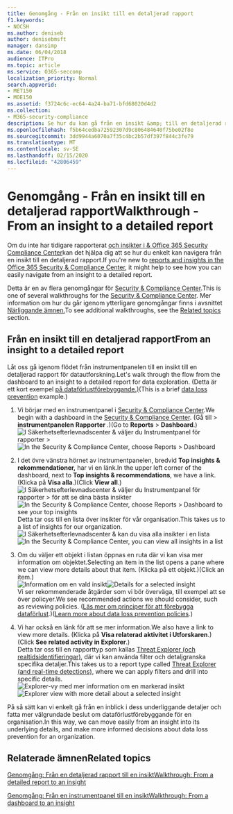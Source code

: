 ```yaml
---
title: Genomgång - Från en insikt till en detaljerad rapport
f1.keywords:
- NOCSH
ms.author: deniseb
author: denisebmsft
manager: dansimp
ms.date: 06/04/2018
audience: ITPro
ms.topic: article
ms.service: O365-seccomp
localization_priority: Normal
search.appverid:
- MET150
- MOE150
ms.assetid: f3724c6c-ec64-4a24-ba71-bfd68020d4d2
ms.collection:
- M365-security-compliance
description: Se hur du kan gå från en insikt &amp; till en detaljerad rapport i Security Compliance Center via ett exempel på dataförlustskydd.
ms.openlocfilehash: f5b64cedba72592307d9c806484640f75be02f8e
ms.sourcegitcommit: 3dd9944a6070a7f35c4bc2b57df397f844c3fe79
ms.translationtype: MT
ms.contentlocale: sv-SE
ms.lasthandoff: 02/15/2020
ms.locfileid: "42806459"
---
```

# <a name="walkthrough---from-an-insight-to-a-detailed-report"></a><span data-ttu-id="a9640-103">Genomgång - Från en insikt till en detaljerad rapport</span><span class="sxs-lookup"><span data-stu-id="a9640-103">Walkthrough - From an insight to a detailed report</span></span>

<span data-ttu-id="a9640-104">Om du inte har tidigare rapporterat [och insikter i &amp; Office 365 Security Compliance Center](reports-and-insights-in-security-and-compliance.md)kan det hjälpa dig att se hur du enkelt kan navigera från en insikt till en detaljerad rapport.</span><span class="sxs-lookup"><span data-stu-id="a9640-104">If you're new to [reports and insights in the Office 365 Security &amp; Compliance Center](reports-and-insights-in-security-and-compliance.md), it might help to see how you can easily navigate from an insight to a detailed report.</span></span> 
  
<span data-ttu-id="a9640-105">Detta är en av flera genomgångar för [Security &amp; Compliance Center](https://protection.office.com).</span><span class="sxs-lookup"><span data-stu-id="a9640-105">This is one of several walkthroughs for the [Security &amp; Compliance Center](https://protection.office.com).</span></span> <span data-ttu-id="a9640-106">Mer information om hur du går igenom ytterligare genomgångar finns i avsnittet [Närliggande ämnen.](#related-topics)</span><span class="sxs-lookup"><span data-stu-id="a9640-106">To see additional walkthroughs, see the [Related topics](#related-topics) section.</span></span> 
  
## <a name="from-an-insight-to-a-detailed-report"></a><span data-ttu-id="a9640-107">Från en insikt till en detaljerad rapport</span><span class="sxs-lookup"><span data-stu-id="a9640-107">From an insight to a detailed report</span></span>

<span data-ttu-id="a9640-108">Låt oss gå igenom flödet från instrumentpanelen till en insikt till en detaljerad rapport för datautforskning.</span><span class="sxs-lookup"><span data-stu-id="a9640-108">Let's walk through the flow from the dashboard to an insight to a detailed report for data exploration.</span></span> <span data-ttu-id="a9640-109">(Detta är ett kort exempel [på dataförlustförebyggande.)](../../compliance/data-loss-prevention-policies.md)</span><span class="sxs-lookup"><span data-stu-id="a9640-109">(This is a brief [data loss prevention](../../compliance/data-loss-prevention-policies.md) example.)</span></span> 
  
1. <span data-ttu-id="a9640-110">Vi börjar med en instrumentpanel i [Security &amp; Compliance Center](https://protection.office.com).</span><span class="sxs-lookup"><span data-stu-id="a9640-110">We begin with a dashboard in the [Security &amp; Compliance Center](https://protection.office.com).</span></span> <span data-ttu-id="a9640-111">(Gå till \> **instrumentpanelen** **Rapporter** .)</span><span class="sxs-lookup"><span data-stu-id="a9640-111">(Go to **Reports** \> **Dashboard**.)</span></span><br/><span data-ttu-id="a9640-112">![I Säkerhetsefterlevnadscenter &amp; väljer du Instrumentpanel för rapporter \>](../../media/2a668c3d-3fa3-4e37-8149-46989b33ae8c.png)</span><span class="sxs-lookup"><span data-stu-id="a9640-112">![In the Security &amp; Compliance Center, choose Reports \> Dashboard](../../media/2a668c3d-3fa3-4e37-8149-46989b33ae8c.png)</span></span>
  
2. <span data-ttu-id="a9640-113">I det övre vänstra hörnet av instrumentpanelen, bredvid **Top insights &amp; rekommendationer,** har vi en länk.</span><span class="sxs-lookup"><span data-stu-id="a9640-113">In the upper left corner of the dashboard, next to **Top insights &amp; recommendations**, we have a link.</span></span> <span data-ttu-id="a9640-114">(Klicka på **Visa alla**.)</span><span class="sxs-lookup"><span data-stu-id="a9640-114">(Click **View all**.)</span></span><br/><span data-ttu-id="a9640-115">![I Säkerhetsefterlevnadscenter &amp; väljer du Instrumentpanel för rapporter \> för att se dina bästa insikter](../../media/9bb64e11-494f-40a4-ab3d-8d3c7789f300.png)</span><span class="sxs-lookup"><span data-stu-id="a9640-115">![In the Security &amp; Compliance Center, choose Reports \> Dashboard to see your top insights](../../media/9bb64e11-494f-40a4-ab3d-8d3c7789f300.png)</span></span><br/><span data-ttu-id="a9640-116">Detta tar oss till en lista över insikter för vår organisation.</span><span class="sxs-lookup"><span data-stu-id="a9640-116">This takes us to a list of insights for our organization.</span></span><br/><span data-ttu-id="a9640-117">![I Säkerhetsefterlevnadscenter &amp; kan du visa alla insikter i en lista](../../media/1289af77-bf5a-444a-97a1-03d8a83f75a9.png)</span><span class="sxs-lookup"><span data-stu-id="a9640-117">![In the Security &amp; Compliance Center, you can view all insights in a list](../../media/1289af77-bf5a-444a-97a1-03d8a83f75a9.png)</span></span>
  
3. <span data-ttu-id="a9640-118">Om du väljer ett objekt i listan öppnas en ruta där vi kan visa mer information om objektet.</span><span class="sxs-lookup"><span data-stu-id="a9640-118">Selecting an item in the list opens a pane where we can view more details about that item.</span></span> <span data-ttu-id="a9640-119">(Klicka på ett objekt.)</span><span class="sxs-lookup"><span data-stu-id="a9640-119">(Click an item.)</span></span><br/><span data-ttu-id="a9640-120">![Information om en vald insikt](../../media/dcbb389f-23b0-4031-b789-4a49068af85a.png)</span><span class="sxs-lookup"><span data-stu-id="a9640-120">![Details for a selected insight](../../media/dcbb389f-23b0-4031-b789-4a49068af85a.png)</span></span><br/><span data-ttu-id="a9640-121">Vi ser rekommenderade åtgärder som vi bör överväga, till exempel att se över policyer.</span><span class="sxs-lookup"><span data-stu-id="a9640-121">We see recommended actions we should consider, such as reviewing policies.</span></span> <span data-ttu-id="a9640-122">([Läs mer om principer för att förebygga dataförlust](../../compliance/data-loss-prevention-policies.md).)</span><span class="sxs-lookup"><span data-stu-id="a9640-122">([Learn more about data loss prevention policies](../../compliance/data-loss-prevention-policies.md).)</span></span>
    
4. <span data-ttu-id="a9640-123">Vi har också en länk för att se mer information.</span><span class="sxs-lookup"><span data-stu-id="a9640-123">We also have a link to view more details.</span></span> <span data-ttu-id="a9640-124">(Klicka på **Visa relaterad aktivitet i Utforskaren**.)</span><span class="sxs-lookup"><span data-stu-id="a9640-124">(Click **See related activity in Explorer**.)</span></span><br/><span data-ttu-id="a9640-125">Detta tar oss till en rapporttyp som kallas [Threat Explorer (och realtidsidentifieringar)](threat-explorer.md), där vi kan använda filter och detaljgranska specifika detaljer.</span><span class="sxs-lookup"><span data-stu-id="a9640-125">This takes us to a report type called [Threat Explorer (and real-time detections)](threat-explorer.md), where we can apply filters and drill into specific details.</span></span><br/><span data-ttu-id="a9640-126">![Explorer-vy med mer information om en markerad insikt](../../media/3ad15b15-7158-44b7-beda-013351bd868e.png)</span><span class="sxs-lookup"><span data-stu-id="a9640-126">![Explorer view with more detail about a selected insight](../../media/3ad15b15-7158-44b7-beda-013351bd868e.png)</span></span>
  
<span data-ttu-id="a9640-127">På så sätt kan vi enkelt gå från en inblick i dess underliggande detaljer och fatta mer välgrundade beslut om dataförlustförebyggande för en organisation.</span><span class="sxs-lookup"><span data-stu-id="a9640-127">In this way, we can move easily from an insight into its underlying details, and make more informed decisions about data loss prevention for an organization.</span></span>
  
## <a name="related-topics"></a><span data-ttu-id="a9640-128">Relaterade ämnen</span><span class="sxs-lookup"><span data-stu-id="a9640-128">Related topics</span></span>

[<span data-ttu-id="a9640-129">Genomgång: Från en detaljerad rapport till en insikt</span><span class="sxs-lookup"><span data-stu-id="a9640-129">Walkthrough: From a detailed report to an insight</span></span>](from-a-detailed-report-to-an-insight.md)
  
[<span data-ttu-id="a9640-130">Genomgång: Från en instrumentpanel till en insikt</span><span class="sxs-lookup"><span data-stu-id="a9640-130">Walkthrough: From a dashboard to an insight</span></span>](from-a-dashboard-to-an-insight.md)
  

